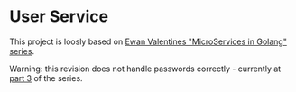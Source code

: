 # User Service

This project is loosly based on [Ewan Valentines "MicroServices in Golang" series](https://ewanvalentine.io/microservices-in-golang-part-1/).

Warning: this revision does not handle passwords correctly - currently at [part 3](https://ewanvalentine.io/microservices-in-golang-part-3/) of the series.

